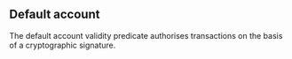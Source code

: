 ## Default account

The default account validity predicate authorises transactions on the basis of a cryptographic signature.